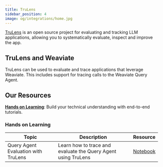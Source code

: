 ```yaml
---
title: TruLens
sidebar_position: 4
image: og/integrations/home.jpg
---
```

[TruLens](https://www.trulens.org/) is an open source project for evaluating and tracking LLM applications, allowing you to systematically evaluate, inspect and improve the app.

## TruLens and Weaviate
TruLens can be used to evaluate and trace applications that leverage Weaviate. This includes support for tracing calls to the Weaviate Query Agent.

## Our Resources
[**Hands on Learning**](#hands-on-learning): Build your technical understanding with end-to-end tutorials.

### Hands on Learning

| Topic | Description | Resource |
| --- | --- | --- |
| Query Agent Evaluation with TruLens | Learn how to trace and evaluate the Query Agent using TruLens | [Notebook](https://github.com/weaviate/recipes/blob/main/integrations/operations/trulens/query-agent-evaluation-with-trulens.ipynb) |